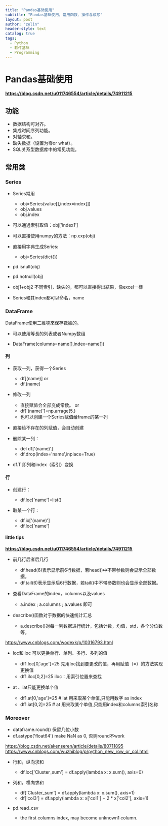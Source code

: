 ```yaml
---
title: "Pandas基础使用"
subtitle: "Pandas基础使用，常用函数、操作与读写"
layout: post
author: "zelin"
header-style: text
catalog: true
tags:
  - Python
  - 软件基础
  - Programming
---
```


# Pandas基础使用
**https://blog.csdn.net/u011746554/article/details/74911215**

## 功能

* 数据结构可对齐。
* 集成时间序列功能。
* 对轴求和。
* 缺失数据（设置为零or what）。 
* SQL关系型数据库中的常见功能。

## 常用类

### Series 

* Series常用

  * obj=Series(value[],index=index[])
  * obj.values
  * obj.index

* 可以通過索引取值：obj['index1']
  
* 可以直接使用numpy的方法：np.exp(obj)

* 直接用字典生成Series:
  * obj=Series(dict{})

* pd.isnull(obj)
* pd.notnull(obj)

* obj1+obj2 不同索引，缺失的，都可以直接得出結果，像excel一樣

* Series和其index都可以命名，name

### DataFrame

DataFrame使用二維塊來保存數據的。

* 可以使用等長的列表或者Numpy数组

* DataFrame(columns=name\[\],index=name\[\])

#### 列

* 获取一列，获得一个Series
  * df[(name)] or
  * df.(name)

* 修改一列
  * 直接赋值会全部变成常数。 or
  * df['(name)']=np.arrage(5.)
  * 也可以创建一个Series赋值给frame的某一列

* 直接给不存在的列赋值，会自动创建

* 删除某一列：
  * del df['(name)']
  * df.drop(index='name',inplace=True)

* df.T 即列和index（索引）变换

#### 行
* 创建行：
  * df.loc['name']=list()

* 取某一个行：
  * df.ix['(name)']
  * df.loc['name']

#### little tips

**https://blog.csdn.net/u011746554/article/details/74911215**
* 前几行后者后几行
  * df.head(6)表示显示前6行数据，若head()中不带参数则会显示全部数据。
  * df.tail(6)表示显示后6行数据，若tail()中不带参数则也会显示全部数据。

* 查看DataFrame的index，columns以及values
  * a.index ; a.columns ; a.values 即可

* describe()函数对于数据的快速统计汇总
  * a.describe()对每一列数据进行统计，包括计数，均值，std，各个分位数等。

https://www.cnblogs.com/wodexk/p/10316793.html
* loc和iloc 可以更换单行、单列、多行、多列的值
  * df1.loc[0,'age']=25      先用loc找到要更改的值，再用赋值（=）的方法实现更换值
  * df1.iloc[0,2]=25       iloc：用索引位置来查找

* at 、iat只能更换单个值
  * df1.at[0,'age']=25      # iat 用来取某个单值,只能用数字 as index
  * df1.iat[0,2]=25         # at 用来取某个单值,只能用index和columns索引名称


### Moreover

* dataframe.round() 保留几位小数
* df.astype('float64') make NaN as 0, 否则round不work

https://blog.csdn.net/akenseren/article/details/80711895
https://www.cnblogs.com/wuzhiblog/p/python_new_row_or_col.html
* 行和，纵向求和
  * df.loc['Cluster_sum'] = df.apply(lambda x: x.sum(), axis=0) 
* 列和，横向求和
  * df['Cluster_sum'] = df.apply(lambda x: x.sum(), axis=1)
  * df['col3'] = df.apply(lambda x: x['col1'] + 2 * x['col2'], axis=1)  

* pd.read_csv
  * the first columns index, may become unknown1 column.


